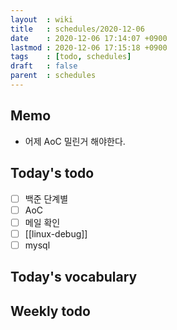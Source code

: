 ```yaml
---
layout  : wiki
title   : schedules/2020-12-06
date    : 2020-12-06 17:14:07 +0900
lastmod : 2020-12-06 17:15:18 +0900
tags    : [todo, schedules]
draft   : false
parent  : schedules
---
```


## Memo
 * 어제 AoC 밀린거 해야한다.

## Today's todo
 * [ ] 백준 단계별
 * [ ] AoC
 * [ ] 메일 확인
 * [ ] [[linux-debug]]
 * [ ] mysql

## Today's vocabulary
## Weekly todo
